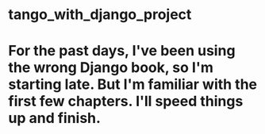# tango_with_django_project

# For the past days, I've been using the wrong Django book, so I'm starting late. But I'm familiar with the first few chapters. I'll speed things up and finish.

